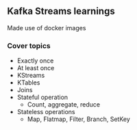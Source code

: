 ## Kafka Streams learnings

Made use of docker images


### Cover topics
- Exactly once
- At least once
- KStreams
- KTables
- Joins
- Stateful operation
  - Count, aggregate, reduce
- Stateless operations
  - Map, Flatmap, Filter, Branch, SetKey